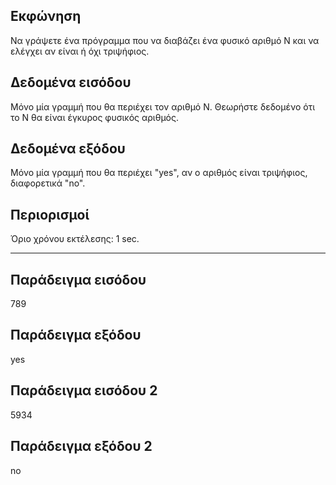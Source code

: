 ## Εκφώνηση
Να γράψετε ένα πρόγραμμα που να διαβάζει ένα φυσικό αριθμό Ν και να ελέγχει αν είναι ή όχι τριψήφιος.

## Δεδομένα εισόδου
Μόνο μία γραμμή που θα περιέχει τον αριθμό Ν. Θεωρήστε δεδομένο ότι το Ν θα είναι έγκυρος φυσικός αριθμός.

## Δεδομένα εξόδου
Μόνο μία γραμμή που θα περιέχει "yes", αν ο αριθμός είναι τριψήφιος, διαφορετικά "no".

## Περιορισμοί
Όριο χρόνου εκτέλεσης: 1 sec.

---
## Παράδειγμα εισόδου
789
## Παράδειγμα εξόδου
yes
## Παράδειγμα εισόδου 2
5934
## Παράδειγμα εξόδου 2
no